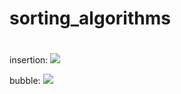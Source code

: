 # sorting_algorithms
#
insertion:
![](visualisation/insertion/insertion.gif)

bubble:
![](visualisation/bubble/bubble.gif)
